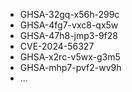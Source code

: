 - GHSA-32gq-x56h-299c
- GHSA-4fg7-vxc8-qx5w
- GHSA-47h8-jmp3-9f28
- CVE-2024-56327
- GHSA-x2rc-v5wx-g3m5
- GHSA-mhp7-pvf2-wv9h
- ...
